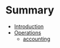 # Summary

* [Introduction](README.md)
* [Operations](operations.md)
   * [accounting](accounting.md)

